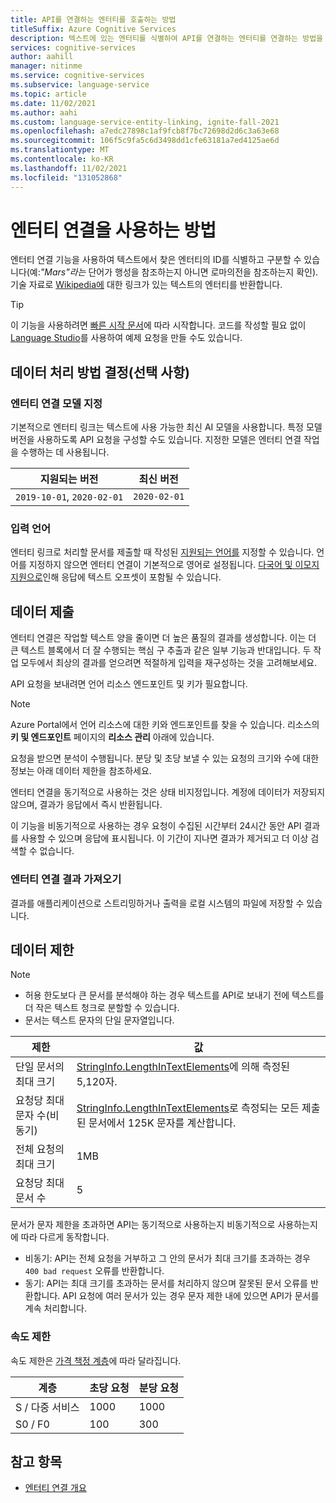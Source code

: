 ```yaml
---
title: API를 연결하는 엔터티를 호출하는 방법
titleSuffix: Azure Cognitive Services
description: 텍스트에 있는 엔터티를 식별하여 API를 연결하는 엔터티를 연결하는 방법을 알아봅니다.
services: cognitive-services
author: aahill
manager: nitinme
ms.service: cognitive-services
ms.subservice: language-service
ms.topic: article
ms.date: 11/02/2021
ms.author: aahi
ms.custom: language-service-entity-linking, ignite-fall-2021
ms.openlocfilehash: a7edc27898c1af9fcb8f7bc72698d2d6c3a63e68
ms.sourcegitcommit: 106f5c9fa5c6d3498dd1cfe63181a7ed4125ae6d
ms.translationtype: MT
ms.contentlocale: ko-KR
ms.lasthandoff: 11/02/2021
ms.locfileid: "131052868"
---
```

# <a name="how-to-use-entity-linking"></a>엔터티 연결을 사용하는 방법

엔터티 연결 기능을 사용하여 텍스트에서 찾은 엔터티의 ID를 식별하고 구분할 수 있습니다(예:*"Mars"라는* 단어가 행성을 참조하는지 아니면 로마의전을 참조하는지 확인). 기술 자료로 [Wikipedia에](https://www.wikipedia.org/) 대한 링크가 있는 텍스트의 엔터티를 반환합니다.

> [!TIP]
> 이 기능을 사용하려면 [빠른 시작 문서](../quickstart.md)에 따라 시작합니다. 코드를 작성할 필요 없이 [Language Studio](../../language-studio.md)를 사용하여 예제 요청을 만들 수도 있습니다.

## <a name="determine-how-to-process-the-data-optional"></a>데이터 처리 방법 결정(선택 사항)

### <a name="specify-the-entity-linking-model"></a>엔터티 연결 모델 지정

기본적으로 엔터티 링크는 텍스트에 사용 가능한 최신 AI 모델을 사용합니다. 특정 모델 버전을 사용하도록 API 요청을 구성할 수도 있습니다. 지정한 모델은 엔터티 연결 작업을 수행하는 데 사용됩니다.

| 지원되는 버전 | 최신 버전 |
|--|--|
| `2019-10-01`, `2020-02-01` | `2020-02-01` |

### <a name="input-languages"></a>입력 언어

엔터티 링크로 처리할 문서를 제출할 때 작성된 [지원되는 언어를](../language-support.md) 지정할 수 있습니다. 언어를 지정하지 않으면 엔터티 연결이 기본적으로 영어로 설정됩니다. [다국어 및 이모지 지원으로](../../concepts/multilingual-emoji-support.md)인해 응답에 텍스트 오프셋이 포함될 수 있습니다. 

## <a name="submitting-data"></a>데이터 제출

엔터티 연결은 작업할 텍스트 양을 줄이면 더 높은 품질의 결과를 생성합니다. 이는 더 큰 텍스트 블록에서 더 잘 수행되는 핵심 구 추출과 같은 일부 기능과 반대입니다. 두 작업 모두에서 최상의 결과를 얻으려면 적절하게 입력을 재구성하는 것을 고려해보세요.

API 요청을 보내려면 언어 리소스 엔드포인트 및 키가 필요합니다.

> [!NOTE]
> Azure Portal에서 언어 리소스에 대한 키와 엔드포인트를 찾을 수 있습니다. 리소스의 **키 및 엔드포인트** 페이지의 **리소스 관리** 아래에 있습니다. 

요청을 받으면 분석이 수행됩니다. 분당 및 초당 보낼 수 있는 요청의 크기와 수에 대한 정보는 아래 데이터 제한을 참조하세요.

엔터티 연결을 동기적으로 사용하는 것은 상태 비지정입니다. 계정에 데이터가 저장되지 않으며, 결과가 응답에서 즉시 반환됩니다.

이 기능을 비동기적으로 사용하는 경우 요청이 수집된 시간부터 24시간 동안 API 결과를 사용할 수 있으며 응답에 표시됩니다. 이 기간이 지나면 결과가 제거되고 더 이상 검색할 수 없습니다.

### <a name="getting-entity-linking-results"></a>엔터티 연결 결과 가져오기  

결과를 애플리케이션으로 스트리밍하거나 출력을 로컬 시스템의 파일에 저장할 수 있습니다.

## <a name="data-limits"></a>데이터 제한

> [!NOTE]
> * 허용 한도보다 큰 문서를 분석해야 하는 경우 텍스트를 API로 보내기 전에 텍스트를 더 작은 텍스트 청크로 분할할 수 있습니다. 
> * 문서는 텍스트 문자의 단일 문자열입니다.  

| 제한 | 값 |
|------------------------|---------------|
| 단일 문서의 최대 크기 | [StringInfo.LengthInTextElements](/dotnet/api/system.globalization.stringinfo.lengthintextelements)에 의해 측정된 5,120자. |
| 요청당 최대 문자 수(비동기)  | [StringInfo.LengthInTextElements](/dotnet/api/system.globalization.stringinfo.lengthintextelements)로 측정되는 모든 제출된 문서에서 125K 문자를 계산합니다. |
| 전체 요청의 최대 크기 | 1MB |
| 요청당 최대 문서 수 | 5 |

문서가 문자 제한을 초과하면 API는 동기적으로 사용하는지 비동기적으로 사용하는지에 따라 다르게 동작합니다.

* 비동기: API는 전체 요청을 거부하고 그 안의 문서가 최대 크기를 초과하는 경우 `400 bad request` 오류를 반환합니다.
* 동기: API는 최대 크기를 초과하는 문서를 처리하지 않으며 잘못된 문서 오류를 반환합니다. API 요청에 여러 문서가 있는 경우 문자 제한 내에 있으면 API가 문서를 계속 처리합니다.

### <a name="rate-limits"></a>속도 제한

속도 제한은 [가격 책정 계층](https://aka.ms/unifiedLanguagePricing)에 따라 달라집니다.

| 계층          | 초당 요청 | 분당 요청 |
|---------------|---------------------|---------------------|
| S / 다중 서비스 | 1000                | 1000                |
| S0 / F0         | 100                 | 300                 |

## <a name="see-also"></a>참고 항목

* [엔터티 연결 개요](../overview.md)
